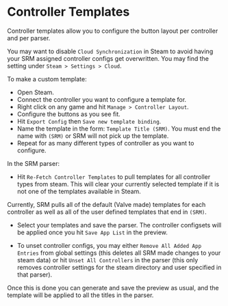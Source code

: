 # Controller Templates

Controller templates allow you to configure the button layout per controller and per parser.

You may want to disable `Cloud Synchronization` in Steam to avoid having your SRM assigned controller configs get overwritten. You may find the setting under `Steam > Settings > Cloud`.

To make a custom template:

- Open Steam.
- Connect the controller you want to configure a template for.
- Right click on any game and hit `Manage > Controller Layout`.
- Configure the buttons as you see fit.
- Hit `Export Config` then `Save new template binding`.
- Name the template in the form: `Template Title (SRM)`. You must end the name with `(SRM)` or SRM will not pick up the template.
- Repeat for as many different types of controller as you want to configure.

In the SRM parser:

- Hit `Re-Fetch Controller Templates` to pull templates for all controller types from steam. This will clear your currently selected template if it is not one of the templates available in Steam.

Currently, SRM pulls all of the default (Valve made) templates for each controller as well as all of the user defined templates that end in `(SRM)`.

- Select your templates and save the parser. The controller configsets will be applied once you hit `Save App List` in the preview.

- To unset controller configs, you may either `Remove All Added App Entries` from global settings (this deletes all SRM made changes to your steam data) or hit `Unset All Controllers` in the parser (this only removes controller settings for the steam directory and user specified in that parser).

Once this is done you can generate and save the preview as usual, and the template will be applied to all the titles in the parser.

